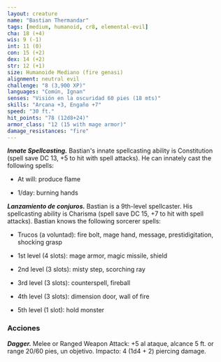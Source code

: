 ```yaml
---
layout: creature
name: "Bastian Thermandar"
tags: [medium, humanoid, cr8, elemental-evil]
cha: 18 (+4)
wis: 9 (-1)
int: 11 (0)
con: 15 (+2)
dex: 14 (+2)
str: 12 (+1)
size: Humanoide Mediano (fire genasi)
alignment: neutral evil
challenge: "8 (3,900 XP)"
languages: "Común, Ignan"
senses: "Visión en la oscuridad 60 pies (18 mts)"
skills: "Arcana +3, Engaño +7"
speed: "30 ft."
hit_points: "78 (12d8+24)"
armor_class: "12 (15 with mage armor)"
damage_resistances: "fire"
---
```


***Innate Spellcasting.*** Bastian's innate spellcasting ability is Constitution (spell save DC 13, +5 to hit with spell attacks). He can innately cast the following spells:

* At will: produce flame

* 1/day: burning hands

***Lanzamiento de conjuros.*** Bastian is a 9th-level spellcaster. His spellcasting ability is Charisma (spell save DC 15, +7 to hit with spell attacks). Bastian knows the following sorcerer spells:

* Trucos (a voluntad): fire bolt, mage hand, message, prestidigitation, shocking grasp

* 1st level (4 slots): mage armor, magic missile, shield

* 2nd level (3 slots): misty step, scorching ray

* 3rd level (3 slots): counterspell, fireball

* 4th level (3 slots): dimension door, wall of fire

* 5th level (1 slot): hold monster

### Acciones

***Dagger.*** Melee or Ranged Weapon Attack: +5 al ataque, alcance 5 ft. or range 20/60 pies, un objetivo. Impacto: 4 (1d4 + 2) piercing damage.